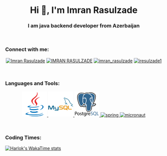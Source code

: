 
<h1 align="center">Hi 👋, I'm Imran Rasulzade</h1>
<h3 align="center">I am java backend developer from Azerbaijan</h3>
<br>
<h3 align="left">Connect with me:</h3>
<p align="center">
<a href="https://www.linkedin.com/in/imran-rasulzade/" target="blank"><img align="center" src="https://raw.githubusercontent.com/rahuldkjain/github-profile-readme-generator/master/src/images/icons/Social/linked-in-alt.svg" alt="Imran Rasulzade" height="30" width="40" /></a>
<a href="https://www.facebook.com/imran.resulzade.9/" &viewas=&show_switched_toast=false&show_switched_tooltip=false&is_tour_dismissed=false&is_tour_completed=false&show_podcast_settings=false&show_community_review_changes=false&should_open_composer=false&badge_type=NEW_MEMBER&show_community_rollback_toast=false&show_community_rollback=false&show_follower_visibility_disclosure=false&bypass_exit_warning=true" target="blank"><img align="center" src="https://raw.githubusercontent.com/rahuldkjain/github-profile-readme-generator/master/src/images/icons/Social/facebook.svg" alt="IMRAN RASULZADE" height="60" width="80" /></a>
<a href="https://www.instagram.com/imran_rasulzade/" target="blank"><img align="center" src="https://raw.githubusercontent.com/rahuldkjain/github-profile-readme-generator/master/src/images/icons/Social/instagram.svg" alt="imran_rasulzade" height="60" width="80" /></a>
<a href="https://www.hackerrank.com/iresulzade1" target="blank"><img align="center" src="https://raw.githubusercontent.com/rahuldkjain/github-profile-readme-generator/master/src/images/icons/Social/hackerrank.svg" alt="iresulzade1" height="60" width="80" /></a>
</p>
<br>
<h3 align="left">Languages and Tools:</h3>
<p align="center"> <a href="https://www.java.com/en/" target="_blank" rel="noreferrer"> <img src="https://raw.githubusercontent.com/devicons/devicon/master/icons/java/java-original.svg" alt="java" width="80" height="80"/> </a> <a href="https://www.mysql.com/" target="_blank" rel="noreferrer"> <img src="https://raw.githubusercontent.com/devicons/devicon/master/icons/mysql/mysql-original-wordmark.svg" alt="mysql" width="80" height="80"/> </a> <a href="https://www.postgresql.org" target="_blank" rel="noreferrer"> <img src="https://raw.githubusercontent.com/devicons/devicon/master/icons/postgresql/postgresql-original-wordmark.svg" alt="postgresql" width="80" height="80"/> </a> <a href="https://spring.io/" target="_blank" rel="noreferrer"> <img src="https://www.vectorlogo.zone/logos/springio/springio-icon.svg" alt="spring" width="80" height="80"/> </a><a href="https://micronaut.io/" target="_blank" rel="noreferrer"> <img src="https://micronaut.io/wp-content/uploads/2021/06/micronaut-stacked-black-300x247.png" alt="micronaut" width="80" height="80"/> </a> </p>
<br>
<h3 align="left">Coding Times:</h3>


[![Harlok's WakaTime stats](https://github-readme-stats.vercel.app/api/wakatime?username=imranrasulzade)](https://github.com/anuraghazra/github-readme-stats)
